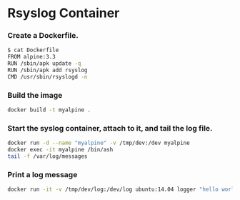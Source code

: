 # Rsyslog Container #

### Create a Dockerfile. ###

```bash
$ cat Dockerfile
FROM alpine:3.3
RUN /sbin/apk update -q
RUN /sbin/apk add rsyslog
CMD /usr/sbin/rsyslogd -n
```

### Build the image ###
```bash
docker build -t myalpine .
```

### Start the syslog container, attach to it, and tail the log file. ###
```bash
docker run -d --name "myalpine" -v /tmp/dev:/dev myalpine
docker exec -it myalpine /bin/ash
tail -f /var/log/messages
```

### Print a log message ###
```bash
docker run -it -v /tmp/dev/log:/dev/log ubuntu:14.04 logger "hello world"
```
